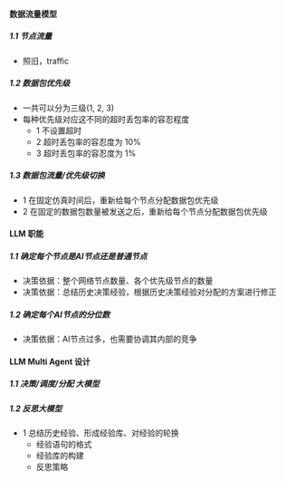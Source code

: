 #### 数据流量模型
##### 1.1 节点流量
- 照旧，traffic
##### 1.2 数据包优先级
- 一共可以分为三级(1, 2, 3)
- 每种优先级对应这不同的超时丢包率的容忍程度
    - 1 不设置超时
    - 2 超时丢包率的容忍度为 10%
    - 3 超时丢包率的容忍度为 1%
##### 1.3 数据包流量/优先级切换
- 1 在固定仿真时间后，重新给每个节点分配数据包优先级
- 2 在固定的数据包数量被发送之后，重新给每个节点分配数据包优先级


#### LLM 职能
##### 1.1 确定每个节点是AI节点还是普通节点
- 决策依据：整个网络节点数量、各个优先级节点的数量
- 决策依据：总结历史决策经验，根据历史决策经验对分配的方案进行修正
##### 1.2 确定每个AI节点的分位数
- 决策依据：AI节点过多，也需要协调其内部的竞争

#### LLM Multi Agent 设计
##### 1.1 决策/调度/分配 大模型

##### 1.2 反思大模型
- 1 总结历史经验、形成经验库、对经验的轮换
    - 经验语句的格式
    - 经验库的构建
    - 反思策略